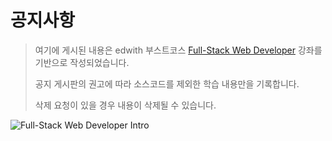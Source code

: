 # 공지사항

> 여기에 게시된 내용은 edwith 부스트코스 [Full-Stack Web Developer](https://www.edwith.org/boostcourse-web) 강좌를 기반으로 작성되었습니다.
>
> 공지 게시판의 권고에 따라 소스코드를 제외한 학습 내용만을 기록합니다.
>
> 삭제 요청이 있을 경우 내용이 삭제될 수 있습니다.

![Full-Stack Web Developer Intro](https://cphinf.pstatic.net/mooc/20180420_170/1524186939076WcpSe_PNG/0.7_web.png)
